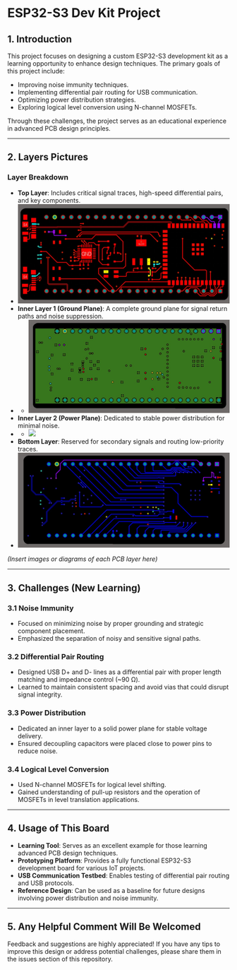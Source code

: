 # ESP32-S3 Dev Kit Project

## 1. Introduction
This project focuses on designing a custom ESP32-S3 development kit as a learning opportunity to enhance design techniques. The primary goals of this project include:

- Improving noise immunity techniques.
- Implementing differential pair routing for USB communication.
- Optimizing power distribution strategies.
- Exploring logical level conversion using N-channel MOSFETs.

Through these challenges, the project serves as an educational experience in advanced PCB design principles.

---

## 2. Layers Pictures
### Layer Breakdown
- **Top Layer**: Includes critical signal traces, high-speed differential pairs, and key components.
- <img src="Images/Top Layer.jpg" width="500"/>
- **Inner Layer 1 (Ground Plane)**: A complete ground plane for signal return paths and noise suppression.
- - <img src="Images/GND Layer.jpg" width="500"/>
- **Inner Layer 2 (Power Plane)**: Dedicated to stable power distribution for minimal noise.
- - <img src="Images/Power Plane Layer.jpg" width="500"/>
- **Bottom Layer**: Reserved for secondary signals and routing low-priority traces.
- <img src="Images/Bottom Layer.jpg" width="500"/>

*(Insert images or diagrams of each PCB layer here)*

---

## 3. Challenges (New Learning)
### 3.1 Noise Immunity
- Focused on minimizing noise by proper grounding and strategic component placement.
- Emphasized the separation of noisy and sensitive signal paths.

### 3.2 Differential Pair Routing
- Designed USB D+ and D- lines as a differential pair with proper length matching and impedance control (~90 Ω).
- Learned to maintain consistent spacing and avoid vias that could disrupt signal integrity.

### 3.3 Power Distribution
- Dedicated an inner layer to a solid power plane for stable voltage delivery.
- Ensured decoupling capacitors were placed close to power pins to reduce noise.

### 3.4 Logical Level Conversion
- Used N-channel MOSFETs for logical level shifting.
- Gained understanding of pull-up resistors and the operation of MOSFETs in level translation applications.

---

## 4. Usage of This Board
- **Learning Tool**: Serves as an excellent example for those learning advanced PCB design techniques.
- **Prototyping Platform**: Provides a fully functional ESP32-S3 development board for various IoT projects.
- **USB Communication Testbed**: Enables testing of differential pair routing and USB protocols.
- **Reference Design**: Can be used as a baseline for future designs involving power distribution and noise immunity.

---

## 5. Any Helpful Comment Will Be Welcomed
Feedback and suggestions are highly appreciated! If you have any tips to improve this design or address potential challenges, please share them in the issues section of this repository.
